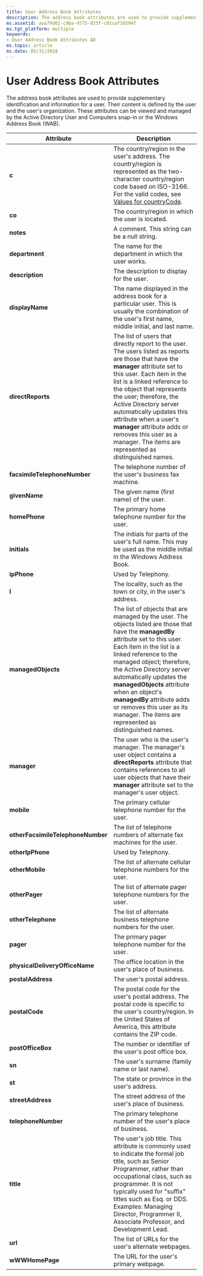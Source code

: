 ```yaml
---
title: User Address Book Attributes
description: The address book attributes are used to provide supplementary identification and information for a user.
ms.assetid: aaa79d61-c9ba-4575-853f-c01caf10594f
ms.tgt_platform: multiple
keywords:
- User Address Book Attributes AD
ms.topic: article
ms.date: 05/31/2018
---
```


# User Address Book Attributes

The address book attributes are used to provide supplementary identification and information for a user. Their content is defined by the user and the user's organization. These attributes can be viewed and managed by the Active Directory User and Computers snap-in or the Windows Address Book (WAB).



| Attribute                         | Description                                                                                                                                                                                                                                                                                                                                                                                                                                   |
|-----------------------------------|-----------------------------------------------------------------------------------------------------------------------------------------------------------------------------------------------------------------------------------------------------------------------------------------------------------------------------------------------------------------------------------------------------------------------------------------------|
| **c**                             | The country/region in the user's address. The country/region is represented as the two-character country/region code based on ISO-3166. For the valid codes, see [Values for countryCode](values-for-the-countrycode-and-c-properties.md).<br/>                                                                                                                                                                                        |
| **co**                            | The country/region in which the user is located.                                                                                                                                                                                                                                                                                                                                                                                              |
| **notes**                         | A comment. This string can be a null string.                                                                                                                                                                                                                                                                                                                                                                                                  |
| **department**                    | The name for the department in which the user works.                                                                                                                                                                                                                                                                                                                                                                                          |
| **description**                   | The description to display for the user.                                                                                                                                                                                                                                                                                                                                                                                                      |
| **displayName**                   | The name displayed in the address book for a particular user. This is usually the combination of the user's first name, middle initial, and last name.                                                                                                                                                                                                                                                                                        |
| **directReports**                 | The list of users that directly report to the user. The users listed as reports are those that have the **manager** attribute set to this user. Each item in the list is a linked reference to the object that represents the user; therefore, the Active Directory server automatically updates this attribute when a user's **manager** attribute adds or removes this user as a manager. The items are represented as distinguished names. |
| **facsimileTelephoneNumber**      | The telephone number of the user's business fax machine.                                                                                                                                                                                                                                                                                                                                                                                      |
| **givenName**                     | The given name (first name) of the user.                                                                                                                                                                                                                                                                                                                                                                                                      |
| **homePhone**                     | The primary home telephone number for the user.                                                                                                                                                                                                                                                                                                                                                                                               |
| **initials**                      | The initials for parts of the user's full name. This may be used as the middle initial in the Windows Address Book.                                                                                                                                                                                                                                                                                                                           |
| **ipPhone**                       | Used by Telephony.                                                                                                                                                                                                                                                                                                                                                                                                                            |
| **l**                             | The locality, such as the town or city, in the user's address.                                                                                                                                                                                                                                                                                                                                                                                |
| **managedObjects**                | The list of objects that are managed by the user. The objects listed are those that have the **managedBy** attribute set to this user. Each item in the list is a linked reference to the managed object; therefore, the Active Directory server automatically updates the **managedObjects** attribute when an object's **managedBy** attribute adds or removes this user as its manager. The items are represented as distinguished names.  |
| **manager**                       | The user who is the user's manager. The manager's user object contains a **directReports** attribute that contains references to all user objects that have their **manager** attribute set to the manager's user object.                                                                                                                                                                                                                     |
| **mobile**                        | The primary cellular telephone number for the user.                                                                                                                                                                                                                                                                                                                                                                                           |
| **otherFacsimileTelephoneNumber** | The list of telephone numbers of alternate fax machines for the user.                                                                                                                                                                                                                                                                                                                                                                         |
| **otherIpPhone**                  | Used by Telephony.                                                                                                                                                                                                                                                                                                                                                                                                                            |
| **otherMobile**                   | The list of alternate cellular telephone numbers for the user.                                                                                                                                                                                                                                                                                                                                                                                |
| **otherPager**                    | The list of alternate pager telephone numbers for the user.                                                                                                                                                                                                                                                                                                                                                                                   |
| **otherTelephone**                | The list of alternate business telephone numbers for the user.                                                                                                                                                                                                                                                                                                                                                                                |
| **pager**                         | The primary pager telephone number for the user.                                                                                                                                                                                                                                                                                                                                                                                              |
| **physicalDeliveryOfficeName**    | The office location in the user's place of business.                                                                                                                                                                                                                                                                                                                                                                                          |
| **postalAddress**                 | The user's postal address.                                                                                                                                                                                                                                                                                                                                                                                                                    |
| **postalCode**                    | The postal code for the user's postal address. The postal code is specific to the user's country/region. In the United States of America, this attribute contains the ZIP code.                                                                                                                                                                                                                                                               |
| **postOfficeBox**                 | The number or identifier of the user's post office box.                                                                                                                                                                                                                                                                                                                                                                                       |
| **sn**                            | The user's surname (family name or last name).                                                                                                                                                                                                                                                                                                                                                                                                |
| **st**                            | The state or province in the user's address.                                                                                                                                                                                                                                                                                                                                                                                                  |
| **streetAddress**                 | The street address of the user's place of business.                                                                                                                                                                                                                                                                                                                                                                                           |
| **telephoneNumber**               | The primary telephone number of the user's place of business.                                                                                                                                                                                                                                                                                                                                                                                 |
| **title**                         | The user's job title. This attribute is commonly used to indicate the formal job title, such as Senior Programmer, rather than occupational class, such as programmer. It is not typically used for "suffix" titles such as Esq. or DDS. Examples: Managing Director, Programmer II, Associate Professor, and Development Lead.<br/>                                                                                                    |
| **url**                           | The list of URLs for the user's alternate webpages.                                                                                                                                                                                                                                                                                                                                                                                           |
| **wWWHomePage**                   | The URL for the user's primary webpage.                                                                                                                                                                                                                                                                                                                                                                                                       |



 

 

 





